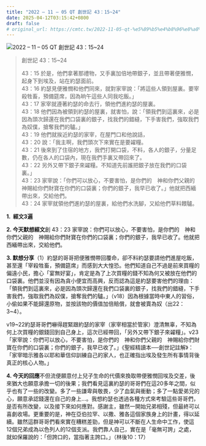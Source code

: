 ```yaml
---
title: "2022 – 11 – 05 QT 創世記 43：15~24"
date: 2025-04-12T03:15:42+0800
draft: false
# original_url: https://cmtc.tw/2022-11-05-qt-%e5%89%b5%e4%b8%96%e8%a8%98-43%ef%bc%9a1524
---
```


![2022 – 11 – 05 QT 創世記 43：15~24](/images/qt.jpg  "2022 – 11 – 05 QT 創世記 43：15~24")

> 創世記 43：15~24
>
> 43：15 於是，他們拿著那禮物，又手裏加倍地帶銀子，並且帶著便雅憫，起身下到埃及，站在約瑟面前。  
> 43：16 約瑟見便雅憫和他們同來，就對家宰說：「將這些人領到屋裏。要宰殺牲畜，預備筵席，因為晌午這些人同我吃飯。」  
> 43：17 家宰就遵著約瑟的命去行，領他們進約瑟的屋裏。  
> 43：18 他們因為被領到約瑟的屋裏，就害怕，說：「領我們到這裏來，必是因為頭次歸還在我們口袋裏的銀子，找我們的錯縫，下手害我們，強取我們為奴僕，搶奪我們的驢。」  
> 43：19 他們就挨近約瑟的家宰，在屋門口和他說話，  
> 43：20 說：「我主啊，我們頭次下來實在是要糴糧。  
> 43：21 後來到了住宿的地方，我們打開口袋，不料，各人的銀子，分量足數，仍在各人的口袋內，現在我們手裏又帶回來了。  
> 43：22 另外又帶下銀子來糴糧。不知道先前誰把銀子放在我們的口袋裏。」  
> 43：23 家宰說：「你們可以放心，不要害怕，是你們的　神和你們父親的　神賜給你們財寶在你們的口袋裏；你們的銀子，我早已收了。」他就把西緬帶出來，交給他們。  
> 43：24 家宰就領他們進約瑟的屋裏，給他們水洗腳，又給他們草料餵驢。

**1.  經文3遍**

**2. 今天默想經文**創 43：23 家宰說：你們可以放心，不要害怕，是你們的　神和你們父親的　神賜給你們財寶在你們的口袋裏；你們的銀子，我早已收了。他就把西緬帶出來，交給他們。

**3. 默想分享**（1）約瑟的哥哥把便雅憫帶回覆命，卻不料約瑟要請他們進屋吃飯，甚至還「宰殺牲畜，預備筵席」而感到大大惶恐。他們知道自己不過是前來買糧的偏遠小民，擔心「宴無好宴」，肯定是為了上次買糧的錢不知為何又被放在他們的口袋裏。他們並沒有因為貪小便宜而高興，反而認為這是約瑟要害他們的理由：「領我們到這裏來，必是因為頭次歸還在我們口袋裏的銀子，找我們的錯縫，下手害我們，強取我們為奴僕，搶奪我們的驢。」（v18）因為根據當時中東人的習俗，小偷如果不能歸還原物，並按該物的價值加倍賠償，就會被賣為奴（出22：3~4）。

v19~22約瑟哥哥們嚇得趕緊跟約瑟的家宰（家宰相當於管家）澄清無辜，不知為何上次買糧的銀錢回到自己身上，這次已經帶回，「另外又帶下銀子來糴糧」。v23「家宰說：你們可以放心，不要害怕，是你們的　神和你們父親的　神賜給你們財寶在你們的口袋裏；你們的銀子，我早已收了。」《聖經精讀本──創世記註解》：「家宰暗示雅各以耶和華信仰訓練自己的家人，也正確指出埃及發生所有事情背後真正的核心人物。」

**4. 今天的回應**不但流便願意付上兒子生命的代價來換取帶便雅憫回埃及交差，後來猶大也願意承擔一切的後果；我們看見這裏約瑟的哥哥們在這20多年之間，似乎也有了一些的改變。多了一些謙卑與敬畏，少了血氣與衝動；多了一點愛弟兄的心，願意承認錢還在自己的身上…。我想約瑟也透過各種方式來考驗這些哥哥們，是否有所改變，以及接下來如何應對。感謝主，雖然一開始兄弟相殘，但最終可以喜劇收場。更重要的是，神在亞伯拉罕、以撒、雅各這個家族身上的計畫，得以延續。雖然這群哥哥們看來實在糟糕差勁，但是神可以不斷在人生命中工作，使這12個兄弟成為以色列人的12個支派。我們靠人自己，實在是「毫無可誇」之處，就如保羅說的：「但誇口的，當指著主誇口。」（林後10：17）